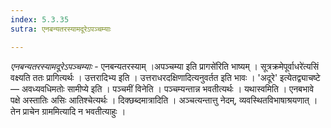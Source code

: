 ```yaml
---
index: 5.3.35
sutra: एनबन्यतरस्यामदूरेऽपञ्चम्याः

---
```

_एनबन्यतरस्यामदूरेऽपञ्चम्याः_ - एनबन्यतरस्याम् ।अपञ्चम्या इति प्रागसे॑रिति भाष्यम् । सूत्रक्रमेपूर्वाधरे॑त्यसिं वक्ष्यति ततः प्रागित्यर्थः । उत्तरादिभ्य इति । उत्तराधरदक्षिणादित्यनुवर्तत इति भावः । 'अदूरे' इत्येतद्व्याचष्टे — अवध्यवधिमतोः सामीप्ये इति । पञ्चमीं विनेति । पञ्चम्यन्तान्न भवतीत्यर्थः । यथास्वमिति । एनबभावे पक्षे अस्तातिः असिः आतिश्चेत्यर्थः । दिक्छब्दमात्रादिति । अञ्चत्यन्तात्तु नेदम्, व्यवस्थितविभाषाश्रयणात् । तेन प्राचेन ग्राममित्यादि न भवतीत्याहुः ।